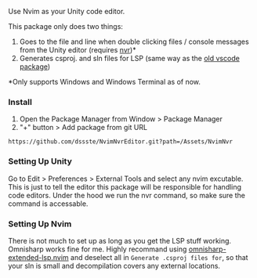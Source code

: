 Use Nvim as your Unity code editor.

This package only does two things:
1. Goes to the file and line when double clicking files / console messages from the Unity editor (requires [nvr](https://github.com/mhinz/neovim-remote))*
2. Generates csproj. and sln files for LSP (same way as the [old vscode package](https://github.com/Unity-Technologies/com.unity.ide.vscode))

*Only supports Windows and Windows Terminal as of now.

### Install
1. Open the Package Manager from Window > Package Manager
2. "+" button > Add package from git URL
```
https://github.com/dssste/NvimNvrEditor.git?path=/Assets/NvimNvr
```

### Setting Up Unity
Go to Edit > Preferences > External Tools and select any nvim excutable. This is just to tell the editor this package will be responsible for handling code editors. Under the hood we run the nvr command, so make sure the command is accessable.

### Setting Up Nvim
There is not much to set up as long as you get the LSP stuff working. Omnisharp works fine for me. Highly recommand using [omnisharp-extended-lsp.nvim](https://github.com/Hoffs/omnisharp-extended-lsp.nvim) and deselect all in ```Generate .csproj files for```, so that your sln is small and decompilation covers any external locations.
